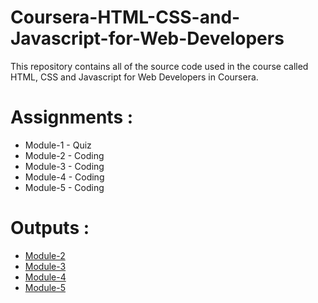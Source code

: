 # Coursera-HTML-CSS-and-Javascript-for-Web-Developers

This repository contains all of the source code used in the course called HTML, CSS and Javascript for Web Developers in Coursera.



# Assignments :

* Module-1 - Quiz 
* Module-2 - Coding
* Module-3 - Coding
* Module-4 - Coding
* Module-5 - Coding


# Outputs :

* [Module-2](https://Akanshu-07.github.io/Coursera-HTML-CSS-and-JavaScript-for-Web-Developers/Assignments/module-2/index.html)
* [Module-3](https://Akanshu-07.github.io/Coursera-HTML-CSS-and-JavaScript-for-Web-Developers/Assignments/module-3/index.html)
* [Module-4](https://Akanshu-07.github.io/Coursera-HTML-CSS-and-JavaScript-for-Web-Developers/Assignments/module-4/index.html)
* [Module-5](https://siddartha19.github.io/Coursera-HTML-CSS-and-JavaScript-for-Web-Developers/Assignments/module-5/index.html)
